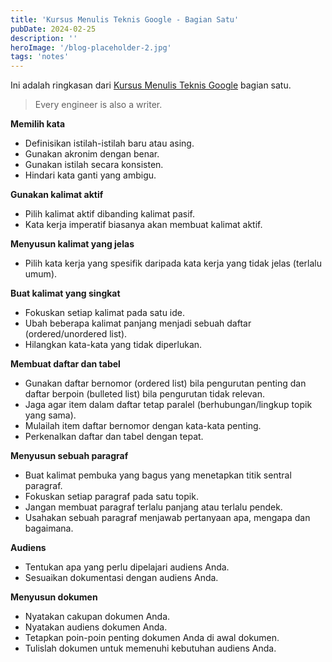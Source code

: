 ```yaml
---
title: 'Kursus Menulis Teknis Google - Bagian Satu'
pubDate: 2024-02-25
description: ''
heroImage: '/blog-placeholder-2.jpg'
tags: 'notes'
---
```


Ini adalah ringkasan dari [Kursus Menulis Teknis Google](https://developers.google.com/tech-writing/one) bagian satu.

> Every engineer is also a writer.

**Memilih kata**
- Definisikan istilah-istilah baru atau asing.
- Gunakan akronim dengan benar.
- Gunakan istilah secara konsisten.
- Hindari kata ganti yang ambigu.

**Gunakan kalimat aktif**
- Pilih kalimat aktif dibanding kalimat pasif.
- Kata kerja imperatif biasanya akan membuat kalimat aktif.

**Menyusun kalimat yang jelas**
- Pilih kata kerja yang spesifik daripada kata kerja yang tidak jelas (terlalu umum).

**Buat kalimat yang singkat**
- Fokuskan setiap kalimat pada satu ide.
- Ubah beberapa kalimat panjang menjadi sebuah daftar (ordered/unordered list).
- Hilangkan kata-kata yang tidak diperlukan.

**Membuat daftar dan tabel**
- Gunakan daftar bernomor (ordered list) bila pengurutan penting dan daftar berpoin (bulleted list) bila pengurutan tidak relevan.
- Jaga agar item dalam daftar tetap paralel (berhubungan/lingkup topik yang sama).
- Mulailah item daftar bernomor dengan kata-kata penting.
- Perkenalkan daftar dan tabel dengan tepat.

**Menyusun sebuah paragraf**
- Buat kalimat pembuka yang bagus yang menetapkan titik sentral paragraf.
- Fokuskan setiap paragraf pada satu topik.
- Jangan membuat paragraf terlalu panjang atau terlalu pendek.
- Usahakan sebuah paragraf menjawab pertanyaan apa, mengapa dan bagaimana.

**Audiens**
- Tentukan apa yang perlu dipelajari audiens Anda.
- Sesuaikan dokumentasi dengan audiens Anda.

**Menyusun dokumen**
- Nyatakan cakupan dokumen Anda.
- Nyatakan audiens dokumen Anda.
- Tetapkan poin-poin penting dokumen Anda di awal dokumen.
- Tulislah dokumen untuk memenuhi kebutuhan audiens Anda.